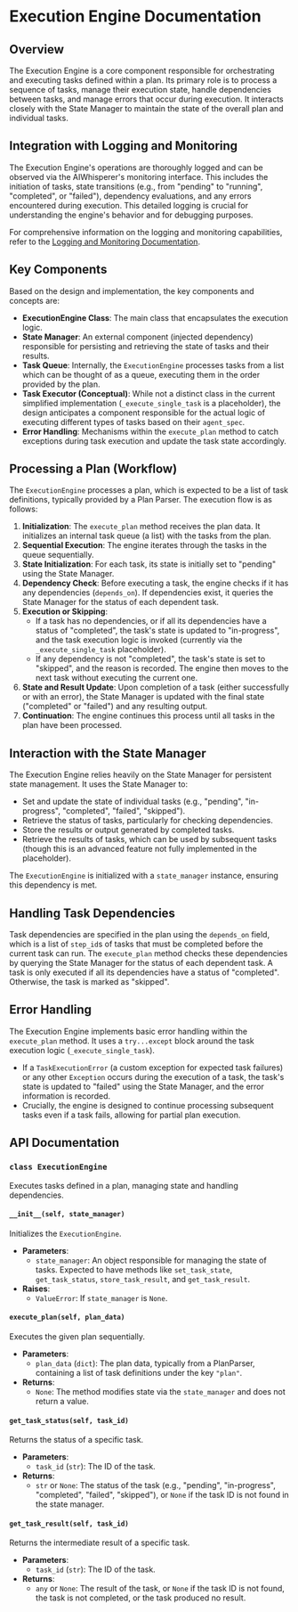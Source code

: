 # Execution Engine Documentation

## Overview

The Execution Engine is a core component responsible for orchestrating and executing tasks defined within a plan. Its primary role is to process a sequence of tasks, manage their execution state, handle dependencies between tasks, and manage errors that occur during execution. It interacts closely with the State Manager to maintain the state of the overall plan and individual tasks.

## Integration with Logging and Monitoring

The Execution Engine's operations are thoroughly logged and can be observed via the AIWhisperer's monitoring interface. This includes the initiation of tasks, state transitions (e.g., from "pending" to "running", "completed", or "failed"), dependency evaluations, and any errors encountered during execution. This detailed logging is crucial for understanding the engine's behavior and for debugging purposes.

For comprehensive information on the logging and monitoring capabilities, refer to the [Logging and Monitoring Documentation](./logging_monitoring.md).

## Key Components

Based on the design and implementation, the key components and concepts are:

* **ExecutionEngine Class**: The main class that encapsulates the execution logic.
* **State Manager**: An external component (injected dependency) responsible for persisting and retrieving the state of tasks and their results.
* **Task Queue**: Internally, the `ExecutionEngine` processes tasks from a list which can be thought of as a queue, executing them in the order provided by the plan.
* **Task Executor (Conceptual)**: While not a distinct class in the current simplified implementation (`_execute_single_task` is a placeholder), the design anticipates a component responsible for the actual logic of executing different types of tasks based on their `agent_spec`.
* **Error Handling**: Mechanisms within the `execute_plan` method to catch exceptions during task execution and update the task state accordingly.

## Processing a Plan (Workflow)

The `ExecutionEngine` processes a plan, which is expected to be a list of task definitions, typically provided by a Plan Parser. The execution flow is as follows:

1. **Initialization**: The `execute_plan` method receives the plan data. It initializes an internal task queue (a list) with the tasks from the plan.
2. **Sequential Execution**: The engine iterates through the tasks in the queue sequentially.
3. **State Initialization**: For each task, its state is initially set to "pending" using the State Manager.
4. **Dependency Check**: Before executing a task, the engine checks if it has any dependencies (`depends_on`). If dependencies exist, it queries the State Manager for the status of each dependent task.
5. **Execution or Skipping**:
    * If a task has no dependencies, or if all its dependencies have a status of "completed", the task's state is updated to "in-progress", and the task execution logic is invoked (currently via the `_execute_single_task` placeholder).
    * If any dependency is not "completed", the task's state is set to "skipped", and the reason is recorded. The engine then moves to the next task without executing the current one.
6. **State and Result Update**: Upon completion of a task (either successfully or with an error), the State Manager is updated with the final state ("completed" or "failed") and any resulting output.
7. **Continuation**: The engine continues this process until all tasks in the plan have been processed.

## Interaction with the State Manager

The Execution Engine relies heavily on the State Manager for persistent state management. It uses the State Manager to:

* Set and update the state of individual tasks (e.g., "pending", "in-progress", "completed", "failed", "skipped").
* Retrieve the status of tasks, particularly for checking dependencies.
* Store the results or output generated by completed tasks.
* Retrieve the results of tasks, which can be used by subsequent tasks (though this is an advanced feature not fully implemented in the placeholder).

The `ExecutionEngine` is initialized with a `state_manager` instance, ensuring this dependency is met.

## Handling Task Dependencies

Task dependencies are specified in the plan using the `depends_on` field, which is a list of `step_id`s of tasks that must be completed before the current task can run. The `execute_plan` method checks these dependencies by querying the State Manager for the status of each dependent task. A task is only executed if all its dependencies have a status of "completed". Otherwise, the task is marked as "skipped".

## Error Handling

The Execution Engine implements basic error handling within the `execute_plan` method. It uses a `try...except` block around the task execution logic (`_execute_single_task`).

* If a `TaskExecutionError` (a custom exception for expected task failures) or any other `Exception` occurs during the execution of a task, the task's state is updated to "failed" using the State Manager, and the error information is recorded.
* Crucially, the engine is designed to continue processing subsequent tasks even if a task fails, allowing for partial plan execution.

## API Documentation

### `class ExecutionEngine`

Executes tasks defined in a plan, managing state and handling dependencies.

#### `__init__(self, state_manager)`

Initializes the `ExecutionEngine`.

* **Parameters**:
  * `state_manager`: An object responsible for managing the state of tasks. Expected to have methods like `set_task_state`, `get_task_status`, `store_task_result`, and `get_task_result`.
* **Raises**:
  * `ValueError`: If `state_manager` is `None`.

#### `execute_plan(self, plan_data)`

Executes the given plan sequentially.

* **Parameters**:
  * `plan_data` (`dict`): The plan data, typically from a PlanParser, containing a list of task definitions under the key `"plan"`.
* **Returns**:
  * `None`: The method modifies state via the `state_manager` and does not return a value.

#### `get_task_status(self, task_id)`

Returns the status of a specific task.

* **Parameters**:
  * `task_id` (`str`): The ID of the task.
* **Returns**:
  * `str` or `None`: The status of the task (e.g., "pending", "in-progress", "completed", "failed", "skipped"), or `None` if the task ID is not found in the state manager.

#### `get_task_result(self, task_id)`

Returns the intermediate result of a specific task.

* **Parameters**:
  * `task_id` (`str`): The ID of the task.
* **Returns**:
  * `any` or `None`: The result of the task, or `None` if the task ID is not found, the task is not completed, or the task produced no result.
